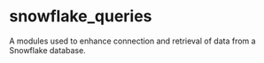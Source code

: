 # snowflake_queries
A modules used to enhance connection and retrieval of data from a Snowflake database.

